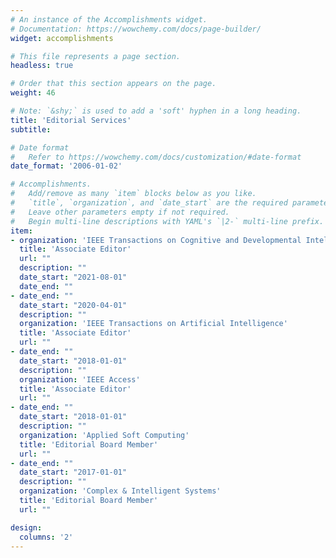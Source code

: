 ```yaml
---
# An instance of the Accomplishments widget.
# Documentation: https://wowchemy.com/docs/page-builder/
widget: accomplishments

# This file represents a page section.
headless: true

# Order that this section appears on the page.
weight: 46

# Note: `&shy;` is used to add a 'soft' hyphen in a long heading.
title: 'Editorial Services'
subtitle:

# Date format
#   Refer to https://wowchemy.com/docs/customization/#date-format
date_format: '2006-01-02'

# Accomplishments.
#   Add/remove as many `item` blocks below as you like.
#   `title`, `organization`, and `date_start` are the required parameters.
#   Leave other parameters empty if not required.
#   Begin multi-line descriptions with YAML's `|2-` multi-line prefix.
item:
- organization: 'IEEE Transactions on Cognitive and Developmental Intelligence'
  title: 'Associate Editor'
  url: ""
  description: ""
  date_start: "2021-08-01"
  date_end: ""
- date_end: ""
  date_start: "2020-04-01"
  description: ""
  organization: 'IEEE Transactions on Artificial Intelligence'
  title: 'Associate Editor'
  url: ""
- date_end: ""
  date_start: "2018-01-01"
  description: ""
  organization: 'IEEE Access'
  title: 'Associate Editor'
  url: ""
- date_end: ""
  date_start: "2018-01-01"
  description: ""
  organization: 'Applied Soft Computing'
  title: 'Editorial Board Member'
  url: ""
- date_end: ""
  date_start: "2017-01-01"
  description: ""
  organization: 'Complex & Intelligent Systems'
  title: 'Editorial Board Member'
  url: ""

design:
  columns: '2' 
---
```

